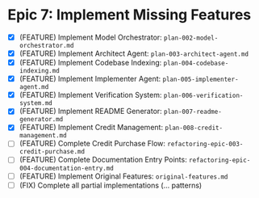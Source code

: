 # Epic 7: Implement Missing Features

- [x] (FEATURE) Implement Model Orchestrator: `plan-002-model-orchestrator.md`
- [x] (FEATURE) Implement Architect Agent: `plan-003-architect-agent.md`
- [x] (FEATURE) Implement Codebase Indexing: `plan-004-codebase-indexing.md`
- [x] (FEATURE) Implement Implementer Agent: `plan-005-implementer-agent.md`
- [x] (FEATURE) Implement Verification System: `plan-006-verification-system.md`
- [x] (FEATURE) Implement README Generator: `plan-007-readme-generator.md`
- [x] (FEATURE) Implement Credit Management: `plan-008-credit-management.md`
- [ ] (FEATURE) Complete Credit Purchase Flow: `refactoring-epic-003-credit-purchase.md`
- [ ] (FEATURE) Complete Documentation Entry Points: `refactoring-epic-004-documentation-entry.md`
- [ ] (FEATURE) Implement Original Features: `original-features.md`
- [ ] (FIX) Complete all partial implementations (... patterns)